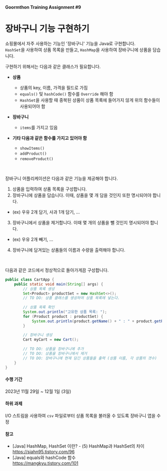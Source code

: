 **Goormthon Training Assignment #9**
# 장바구니 기능 구현하기

쇼핑몰에서 자주 사용하는 기능인 '장바구니' 기능을 Java로 구현합니다.<br/>
`HashSet`을 사용하여 상품 목록을 만들고, `HashMap`을 사용하여 장바구니에 상품을 담습니다.

구현하기 위해서는 다음과 같은 클래스가 필요합니다.

- **상품**
  - 상품의 key, 이름, 가격을 필드로 가짐
  - `equals()` 및 `hashCode()` 함수를 `Override` 해야 함
  - `HashSet`을 사용할 때 중복된 상품이 상품 목록에 들어가지 않게 위의 함수들이 사용되어야 함

- **장바구니**
  - `items`를 가지고 있음

- **기타 다음과 같은 함수를 가지고 있어야 함**
  - `showItems()`
  - `addProduct()`
  - `removeProduct()`

</br>
<p>장바구니 어플리케이션은 다음과 같은 기능을 제공해야 합니다.</p>

1. 상품을 입력하여 상품 목록을 구성합니다.
2. 장바구니에 상품을 담습니다. 이때, 상품을 몇 개 담을 것인지 또한 명시되어야 합니다.
  - (ex) 우유 2개 담기, 사과 1개 담기, ...
3. 장바구니에서 상품을 제거합니다. 이때 몇 개의 상품을 뺄 것인지 명시되어야 합니다.
  - (ex) 우유 2개 빼기, ...
4. 장바구니에 담겨있는 상품들의 이름과 수량을 출력해야 합니다.

<br/>
<p>다음과 같은 코드에서 정상적으로 돌아가게끔 구성합니다.</p>

```java
public class CartApp {
    public static void main(String[] args) {
        // 상품 목록 생성
        Set<Product> productSet = new HashSet<>();
        // TO DO: 상품 클래스를 생성하여 상품 목록에 넣는다.
        
        // 상품 목록 확인
        System.out.println("고유한 상품 목록: ");
        for (Product product : productSet) {
            System.out.println(product.getName() + " : " + product.getPrice());
        }
        
        // 장바구니 생성
        Cart myCart = new Cart();
        
        // TO DO: 상품을 장바구니에 추가
        // TO DO: 상품을 장바구니에서 제거
        // TO DO: 장바구니에 현재 담긴 상품들을 출력 (상품 이름, 각 상품의 갯수)
    }
}
```

#### 수행 기간
2023년 11월 29일 ~ 12월 1일 (3일)

#### 하위 과제
I/O 스트림을 사용하여 `csv` 파일로부터 상품 목록을 불러올 수 있도록 장바구니 앱을 수정

#### 참고
- [Java] HashMap, HashSet 이란? - (5) HashMap과 HashSet의 차이<br/>
https://siahn95.tistory.com/96
- [Java] equals와 hashCode 함수<br/>
https://mangkyu.tistory.com/101
